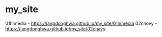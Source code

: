 # my_site
01himedia - https://jangdonghwa.github.io/my_site/01himedia
02chovy - https://jangdonghwa.github.io/my_site/02chavy
